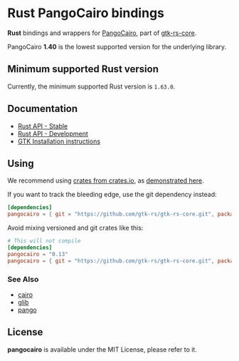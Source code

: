 # Rust PangoCairo bindings

__Rust__ bindings and wrappers for [PangoCairo](https://docs.gtk.org/PangoCairo),
part of [gtk-rs-core](https://github.com/gtk-rs/gtk-rs-core).

PangoCairo __1.40__ is the lowest supported version for the underlying library.

## Minimum supported Rust version

Currently, the minimum supported Rust version is `1.63.0`.

## Documentation

 * [Rust API - Stable](https://gtk-rs.org/gtk-rs-core/stable/latest/docs/pangocairo/)
 * [Rust API - Development](https://gtk-rs.org/gtk-rs-core/git/docs/pangocairo)
 * [GTK Installation instructions](https://www.gtk.org/docs/installations/)

## Using

We recommend using [crates from crates.io](https://crates.io/keywords/gtk-rs),
as [demonstrated here](https://gtk-rs.org/#using).

If you want to track the bleeding edge, use the git dependency instead:

```toml
[dependencies]
pangocairo = { git = "https://github.com/gtk-rs/gtk-rs-core.git", package = "pangocairo" }
```

Avoid mixing versioned and git crates like this:

```toml
# This will not compile
[dependencies]
pangocairo = "0.13"
pangocairo = { git = "https://github.com/gtk-rs/gtk-rs-core.git", package = "pangocairo" }
```

### See Also

 * [cairo](https://crates.io/crates/cairo-rs)
 * [glib](https://crates.io/crates/glib)
 * [pango](https://crates.io/crates/pango)

## License

__pangocairo__ is available under the MIT License, please refer to it.
